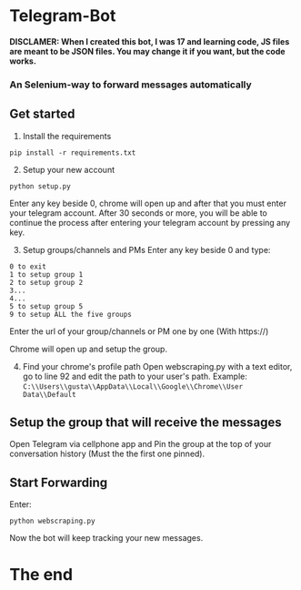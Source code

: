 <h1>Telegram-Bot</h1>

#### DISCLAMER: When I created this bot, I was 17 and learning code, JS files are meant to be JSON files. You may change it if you want, but the code works.

### An Selenium-way to forward messages automatically 

## Get started 

1. Install the requirements

```
pip install -r requirements.txt
```

2. Setup your new account

```
python setup.py
```
Enter any key beside 0, chrome will open up and after that you must enter your telegram account.
After 30 seconds or more, you will be able to continue the process after entering your telegram account by pressing any key.

3. Setup groups/channels and PMs
Enter any key beside 0 and type:
```
0 to exit
1 to setup group 1
2 to setup group 2
3...
4...
5 to setup group 5
9 to setup ALL the five groups
```
Enter the url of your group/channels or PM one by one (With https://)

Chrome will open up and setup the group.

4. Find your chrome's profile path
Open webscraping.py with a text editor, go to line 92 and edit the path to your user's path.
Example: 
```C:\\Users\\gusta\\AppData\\Local\\Google\\Chrome\\User Data\\Default```

## Setup the group that will receive the messages

Open Telegram via cellphone app and Pin the group at the top of your conversation history (Must the the first one pinned). 

## Start Forwarding 
Enter: 

```python webscraping.py``` 

Now the bot will keep tracking your new messages.

<h1>The end</h1>
